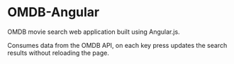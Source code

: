 
# OMDB-Angular
OMDB movie search web application built using Angular.js.

Consumes data from the OMDB API, on each key press updates the search results without reloading the page.
